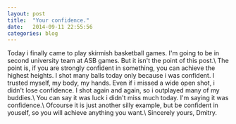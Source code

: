 ```yaml
---
layout: post
title:  "Your confidence."
date:   2014-09-11 22:55:56
categories: blog
---
```

Today i finally came to play skirmish basketball games. I'm going to be in second university team at ASB games. But it isn't the point of this post.\\
The point is, if you are strongly confident in something, you can achieve the highest heights. I shot many balls today only because i was confident. I trusted myself, my body, my hands. Even if i missed a wide open shot, i didn't lose confidence. I shot again and again, so i outplayed many of my buddies.\\
You can say it was luck i didn't miss much today. I'm saying it was confidence.\\
Ofcourse it is just another silly example, but be confident in youself, so you will achieve anything you want.\\
Sincerely yours, Dmitry.

